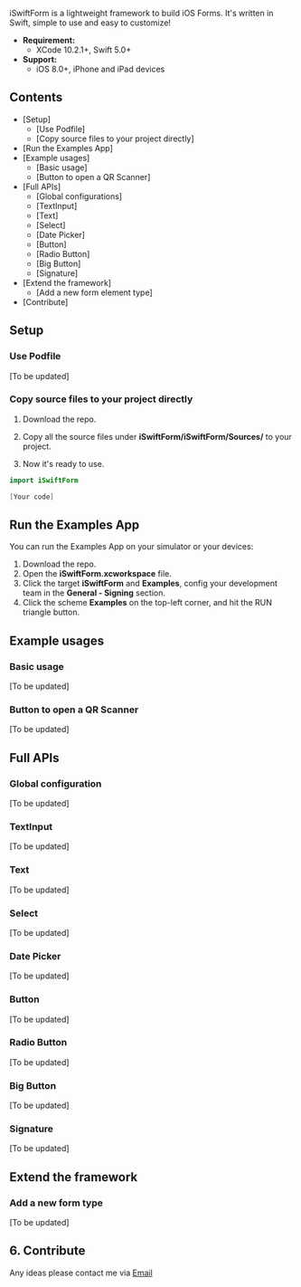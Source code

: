 iSwiftForm is a lightweight framework to build iOS Forms. It's written in Swift, simple to use and easy to customize!

* **Requirement:**
  * XCode 10.2.1+, Swift 5.0+
* **Support:**
  * iOS 8.0+, iPhone and iPad devices

## Contents
* [Setup]
  + [Use Podfile]
  + [Copy source files to your project directly]
* [Run the Examples App]
* [Example usages]
  + [Basic usage]
  + [Button to open a QR Scanner]
* [Full APIs]
  + [Global configurations]
  + [TextInput]
  + [Text]
  + [Select]
  + [Date Picker]
  + [Button]
  + [Radio Button]
  + [Big Button]
  + [Signature]
* [Extend the framework]
  + [Add a new form element type]
* [Contribute]

## Setup
### Use Podfile
[To be updated]

### Copy source files to your project directly
1. Download the repo.

2. Copy all the source files under **iSwiftForm/iSwiftForm/Sources/** to your project.

3. Now it's ready to use.

```swift
import iSwiftForm

[Your code]

```

## Run the Examples App
You can run the Examples App on your simulator or your devices:
1. Download the repo.
2. Open the **iSwiftForm.xcworkspace** file.
3. Click the target **iSwiftForm** and **Examples**, config your development team in the **General - Signing** section.
4. Click the scheme **Examples** on the top-left corner, and hit the RUN triangle button.

## Example usages
### Basic usage

[To be updated]

### Button to open a QR Scanner

[To be updated]

## Full APIs

### Global configuration

[To be updated]

### TextInput

[To be updated]

### Text

[To be updated]

### Select

[To be updated]

### Date Picker

[To be updated]

### Button

[To be updated]

### Radio Button

[To be updated]

### Big Button

[To be updated]

### Signature

[To be updated]

## Extend the framework

### Add a new form type

[To be updated]

## 6. Contribute

Any ideas please contact me via [Email](malto:wangrqt196@gmail.com)
